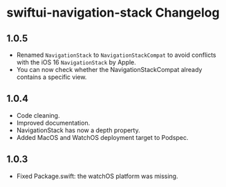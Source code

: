 # swiftui-navigation-stack Changelog

## 1.0.5
- Renamed `NavigationStack` to `NavigationStackCompat` to avoid conflicts with the iOS 16 `NavigationStack` by Apple.
- You can now check whether the NavigationStackCompat already contains a specific view.

## 1.0.4
- Code cleaning.
- Improved documentation.
- NavigationStack has now a depth property.
- Added MacOS and WatchOS deployment target to Podspec.

## 1.0.3
- Fixed Package.swift: the watchOS platform was missing.
